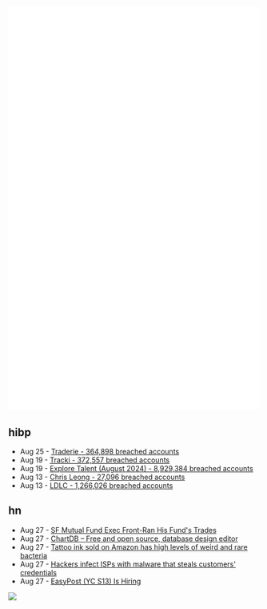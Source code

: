 ![Metrics](https://raw.githubusercontent.com/phixion/phixion/master/metrics.svg)

## hibp

<!--
for https://github.com/phixion/phixion/blob/main/.github/workflows/feeds.yml
-->
<!--START_SECTION:haveibeenpwnd-->
- Aug 25 - [Traderie - 364,898 breached accounts](https://haveibeenpwned.com/PwnedWebsites#Traderie)
- Aug 19 - [Tracki - 372,557 breached accounts](https://haveibeenpwned.com/PwnedWebsites#Tracki)
- Aug 19 - [Explore Talent (August 2024) - 8,929,384 breached accounts](https://haveibeenpwned.com/PwnedWebsites#ExploreTalentAug2024)
- Aug 13 - [Chris Leong - 27,096 breached accounts](https://haveibeenpwned.com/PwnedWebsites#ChrisLeong)
- Aug 13 - [LDLC - 1,266,026 breached accounts](https://haveibeenpwned.com/PwnedWebsites#LDLC)
<!--END_SECTION:haveibeenpwnd-->

## hn

<!--
for https://github.com/phixion/phixion/blob/main/.github/workflows/feeds.yml
-->
<!--START_SECTION:hn-->
- Aug 27 - [SF Mutual Fund Exec Front-Ran His Fund's Trades](https://www.propublica.org/article/dodge-cox-exec-david-hoeft-made-millions-trading-same-stocks)
- Aug 27 - [ChartDB – Free and open source, database design editor](https://chartdb.io/)
- Aug 27 - [Tattoo ink sold on Amazon has high levels of weird and rare bacteria](https://arstechnica.com/health/2024/08/tattoo-ink-sold-on-amazon-has-high-levels-of-weird-and-rare-bacteria/)
- Aug 27 - [Hackers infect ISPs with malware that steals customers' credentials](https://arstechnica.com/security/2024/08/hackers-infect-isps-with-malware-that-steals-customers-credentials/)
- Aug 27 - [EasyPost (YC S13) Is Hiring](https://www.easypost.com/careers)
<!--END_SECTION:hn-->

<!--
for https://yhype.me
-->
![](https://hit.yhype.me/github/profile?user_id=13013670)
